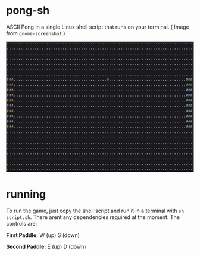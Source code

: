 # pong-sh
ASCII Pong in a single Linux shell script that runs on your terminal.
( Image from `gnome-screenshot` )

![Screenshot](./examples/gameplay.png)
# running
To run the game, just copy the shell script and run it in a terminal with `sh script.sh`. There arent any dependencies required at the moment. The controls are:

__First Paddle:__
W (up)
S (down)

__Second Paddle:__
E (up)
D (down)
